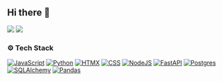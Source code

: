 ## Hi there 👋

[<img src='https://img.shields.io/badge/LinkedIn-0A66C2?style=flat&logo=linkedin&logoColor=white'>](https://www.linkedin.com/in/russell-gooday-1b890a69/)  [<img src='https://img.shields.io/badge/Codepen-000000?style=flat&logo=codepen&logoColor=white'>](https://codepen.io/collection/rxGpxw)

### ⚙️ Tech Stack	
[![JavaScript](https://img.shields.io/badge/JavaScript-F7DF1E?logo=javascript&logoColor=000)](#)  [![Python](https://img.shields.io/badge/Python-3776AB?logo=python&logoColor=fff)](#)  [![HTMX](https://img.shields.io/badge/HTMX-36C?logo=htmx&logoColor=fff)](#)  [![CSS](https://img.shields.io/badge/CSS-1572B6?logo=css3&logoColor=fff)](#)  [![NodeJS](https://img.shields.io/badge/Node.js-6DA55F?logo=node.js&logoColor=white)](#)  [![FastAPI](https://img.shields.io/badge/FastAPI-009485.svg?logo=fastapi&logoColor=white)](#)  [![Postgres](https://img.shields.io/badge/Postgres-%23316192.svg?logo=postgresql&logoColor=white)](#)  [![SQLAlchemy](https://img.shields.io/badge/SQLAlchemy-306998?logo=python&logoColor=white)](#)  [![Pandas](https://img.shields.io/badge/-Pandas-333333?style=flat&logo=pandas)](#)
